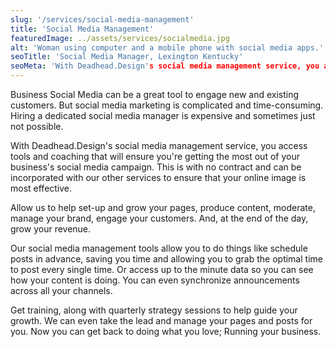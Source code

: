 ```yaml
---
slug: '/services/social-media-management'
title: 'Social Media Management'
featuredImage: ../assets/services/socialmedia.jpg
alt: 'Woman using computer and a mobile phone with social media apps.'
seoTitle: 'Social Media Manager, Lexington Kentucky'
seoMeta: 'With Deadhead.Design's social media management service, you access tools and coaching that will ensure you're getting the most out of your business's social media campaign. Learn more.'
---
```


Business Social Media can be a great tool to engage new and existing customers. But social media marketing is complicated and time-consuming. Hiring a dedicated social media manager is expensive and sometimes just not possible.

With Deadhead.Design's social media management service, you access tools and coaching that will ensure you're getting the most out of your business's social media campaign. This is with no contract and can be incorporated with our other services to ensure that your online image is most effective.

Allow us to help set-up and grow your pages, produce content, moderate, manage your brand, engage your customers. And, at the end of the day, grow your revenue.

Our social media management tools allow you to do things like schedule posts in advance, saving you time and allowing you to grab the optimal time to post every single time. Or access up to the minute data so you can see how your content is doing. You can even synchronize announcements across all your channels.

Get training, along with quarterly strategy sessions to help guide your growth. We can even take the lead and manage your pages and posts for you. Now you can get back to doing what you love; Running your business.
